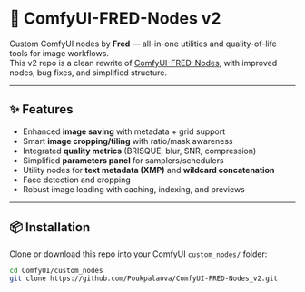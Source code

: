 # 👑 ComfyUI-FRED-Nodes v2

Custom ComfyUI nodes by **Fred** — all-in-one utilities and quality-of-life tools for image workflows.  
This v2 repo is a clean rewrite of [ComfyUI-FRED-Nodes](https://github.com/Poukpalaova/ComfyUI-FRED-Nodes), with improved nodes, bug fixes, and simplified structure.

---

## ✨ Features
- Enhanced **image saving** with metadata + grid support
- Smart **image cropping/tiling** with ratio/mask awareness
- Integrated **quality metrics** (BRISQUE, blur, SNR, compression)
- Simplified **parameters panel** for samplers/schedulers
- Utility nodes for **text metadata (XMP)** and **wildcard concatenation**
- Face detection and cropping
- Robust image loading with caching, indexing, and previews

---

## 📦 Installation
Clone or download this repo into your ComfyUI `custom_nodes/` folder:

```bash
cd ComfyUI/custom_nodes
git clone https://github.com/Poukpalaova/ComfyUI-FRED-Nodes_v2.git
